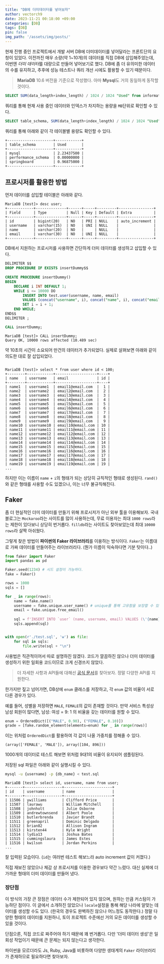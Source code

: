 ```yaml
---
title: "DB에 더미데이터를 넣어보자"
author: vectorch9
date: 2023-11-21 00:18:00 +09:00
categories: [DB]
tags: [DB]
pin: false
img_path: '/assets/img/posts/'
---
```

현재 진행 중인 프로젝트에서 개발 서버 DB에 더미데이터를 넣어달라는 프론트단의 요청이 있었다. 이전까진 매우 소량(약 1~10개)의 데이터를 직접 DB에 삽입해주었는데, 이번엔 *더미 데이터*를 대량으로 만들어 넣어보기로 했다. DB에 좀 더 유의미한 데이터의 수를 유지하고, 추후에 성능 테스트나 쿼리 개선 시에도 활용할 수 있기 때문이다.

> **MariaDB** 10.6 버전을 기준으로 작성했다. 아마 **Mysql**도 거의 동일하게 동작할 것이다.

```sql
SELECT SUM(data_length+index_length) / 1024 / 1024 "Used" from information_schema.tables;
```

쿼리를 통해 현재 사용 중인 데이터와 인덱스가 차지하는 용량을 `MB`단위로 확인할 수 있다.

```sql
SELECT table_schema, SUM(data_length+index_length) / 1024 / 1024 "Used" from information_schema.tables group by table_schema;
```

쿼리를 통해 아래와 같이 각 테이블별 용량도 확인할 수 있다.

```
+---------------------+------------+
| table_schema        | Used       |
+---------------------+------------+
| mysql               | 2.23437500 |
| performance_schema  | 0.00000000 |
| springboard         | 0.96875000 |
+---------------------+------------+
```

## 프로시저를 활용한 방법
먼저 데이터를 삽입할 테이블은 아래와 같다.

```
MariaDB [test]> desc user;
+------------+--------------+------+-----+---------+----------------+
| Field      | Type         | Null | Key | Default | Extra          |
+------------+--------------+------+-----+---------+----------------+
| id         | bigint(20)   | NO   | PRI | NULL    | auto_increment |
| username   | varchar(15)  | NO   | UNI | NULL    |                |
| name       | varchar(20)  | NO   |     | NULL    |                |
| email      | varchar(30)  | NO   | UNI | NULL    |                |
+------------+--------------+------+-----+---------+----------------+
```

DB에서 지원하는 프로시저를 사용하면 간단하게 더미 데이터를 생성하고 삽입할 수 있다.

```sql
DELIMITER $$
DROP PROCEDURE IF EXISTS insertDummy$$
 
CREATE PROCEDURE insertDummy()
BEGIN
    DECLARE i INT DEFAULT 1;
    WHILE i <= 10000 DO
        INSERT INTO test.user(username, name, email) 
        VALUES (concat("username", i), concat("name", i), concat("email", i, "@email.com"));
        SET i = i + 1;
    END WHILE;
END$$
DELIMITER ;

CALL insertDummy;
```

```
MariaDB [test]> CALL insertDummy;
Query OK, 10000 rows affected (10.489 sec)
```

약 10초의 시간이 소요되어 만건의 데이터가 추가되었다. 실제로 살펴보면 아래와 같이 의도한 대로 잘 삽입되었다.

```

MariaDB [test]> select * from user where id < 100;
+--------+------------+-------------------+----+
| name   | username   | email             | id |
+--------+------------+-------------------+----+
| name1  | username1  | email1@email.com  |  1 |
| name2  | username2  | email2@email.com  |  2 |
| name3  | username3  | email3@email.com  |  3 |
| name4  | username4  | email4@email.com  |  4 |
| name5  | username5  | email5@email.com  |  5 |
| name6  | username6  | email6@email.com  |  6 |
| name7  | username7  | email7@email.com  |  7 |
| name8  | username8  | email8@email.com  |  8 |
| name9  | username9  | email9@email.com  |  9 |
| name10 | username10 | email10@email.com | 10 |
| name11 | username11 | email11@email.com | 11 |
| name12 | username12 | email12@email.com | 12 |
| name13 | username13 | email13@email.com | 13 |
| name14 | username14 | email14@email.com | 14 |
| name15 | username15 | email15@email.com | 15 |
| name16 | username16 | email16@email.com | 16 |
| name17 | username17 | email17@email.com | 17 |
| name18 | username18 | email18@email.com | 18 |
| name19 | username19 | email19@email.com | 19 |
...
```

하지만 이는 이름이 `name` + `i`의 형태가 되는 상당히 규칙적인 형태로 생성된다. `rand()`와 같은 형태를 사용할 수도 있겠으나, 이는 너무 불규칙해진다.

## Faker
좀 더 현실적인 더미 데이터를 만들기 위해 프로시저가 아닌 외부 툴을 이용해보자. 국내 블로그는 `Mockaroo`라는 사이트를 많이 사용하는데, 무료 이용자는 최대 `1000 rows`라는 제한이 있다보니 상당히 번거롭다. `filldb`라는 사이트도 찾아보았는데 최대 `10000 rows`라 살짝 아쉬웠다.

그렇게 찾은 방법이 **파이썬의 Faker 라이브러리**를 이용하는 방식이다. `Faker`는 이름대로 가짜 데이터를 만들어주는 라이브러리다. (뭔가 이름이 익숙하다면 기분 탓이다..)

```python
from faker import Faker
import pandas as pd

Faker.seed(1234) # 시드 설정이 가능하다.
fake = Faker()

rows = 1000
sqls = []

for _ in range(rows):
	name = fake.name()
	username = fake.unique.user_name() # unique를 통해 고유함을 보장할 수 있다.
	email = fake.unique.free_email()
  
	sql = f'INSERT INTO `user` (name, username, email) VALUES (\'{name}\' ,\'{username}\', \'{email}\');'
	sqls.append(sql)


with open(r'./test.sql', 'w') as file:
	for sql in sqls:
		file.write(sql + "\n")
```

사용법은 직관적이어서 따로 설명하진 않겠다. 코드가 깔끔하진 않으나 더미 데이터를 생성하기 위한 일회용 코드이므로 크게 신경쓰지 않았다.

> 더 자세한 사항과 API들에 대해선 [공식 문서](https://faker.readthedocs.io/en/master/index.html)를 찾아보자. 정말 다양한 API를 지원한다.

한가지만 짚고 넘어가면, DB상에 `enum` 클래스를 저장하고, 각 `enum` 값의 비율이 서로 다른 경우가 있다. 

예를 들어, 성별을 저장하면 `MALE`, `FEMALE`의 값이 존재할 것이다. 만약 서비스 특성상 남성 회원이 많다면, 남성: 여성 = 9: 1 의 비율을 갖는 데이터를 원할 수 있다.

```python
enum = OrderedDict([("MALE", 0.90), ("FEMALE", 0.10)])
grade = [fake.random_element(elements=enum) for _ in range(rows)]
```

이는 위처럼 `OrderedDict`를 활용하여 각 값이 나올 가중치를 정해줄 수 있다.

```
(array(['FEMALE', 'MALE']), array([104, 896]))
```

1000개의 데이터로 테스트 해보면 위처럼 9대1의 비율이 유지되어 샘플링된다.

저장된 sql 파일은 아래와 같이 실행시킬 수 있다.

```bash
mysql -u {username} -p {db_name} < test.sql
```

```
MariaDB [test]> select id, username, name from user;
+-------+-----------------+----------------------+
| id    | username        | name                 |
+-------+-----------------+----------------------+
| 11506 | ywilliams       | Clifford Price       |
| 11507 | laurawu         | William Mitchell     |
| 11508 | johnholt        | Julie Osborne        |
| 11509 | andrewtownsend  | Albert Poole         |
| 11510 | butlerbrenda    | Javier Brandt        |
| 11511 | greenapril      | Dominic Delgado      |
| 11512 | brian82         | Allison Ingram       |
| 11513 | kirsten44       | Kyle Wright          |
| 11514 | lydia13         | Joshua Bates         |
| 11515 | cummingslaura   | James Estes          |
| 11516 | kwilson         | Jordan Perkins       |
...
```

잘 입력된 모습이다. (`id`는 여러번 테스트 해보느라 auto increment 값이 커졌다.)

직접 재보진 않았으나 체감 상 프로시저를 이용한 경우보다 약간 느렸다. 대신 실제에 더 가까운 형태의 더미 데이터를 만들어 냈다.

### 장단점
이 방식의 가장 큰 장점은 데이터 수가 제한되어 있지 않으며, 원하는 만큼 커스텀이 가능하단 점이다. 이 글에서 소개하진 않았으나 `locale`설정을 통해 해당 나라에 알맞는 데이터를 생성할 수도 있다. (한국의 경우도 완벽하진 않으나 어느정도 동작한다.) 정말 다양한 형태의 데이터를 지원하니, 토이 프로젝트 수준에선 거의 모든 데이터를 생성할 수 있을 것이다.

단점으론, 직접 코드로 짜주어야 하기 때문에 꽤 번거롭다. 다만 '더미 데이터 생성'은 일회성 작업이기 때문에 큰 문제는 되지 않는다고 생각한다. 

파이썬을 모르더라도 Js, Ruby, Java를 비롯하여 다양한 생태계의 `Faker` 라이브러리가 존재하므로 필요하다면 찾아보자.